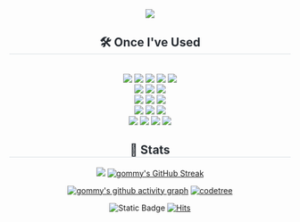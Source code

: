<div align= "center">
    <img src="https://capsule-render.vercel.app/api?type=waving&color=0:72d3ab,100:003549&height=180&text=Welcom!%20Heerae's%20Github%20👋&animation=&fontColor=ffffff&fontSize=40" />
    </div>
    <div align= "center">
    <h2 style="border-bottom: 1px solid #d8dee4; color: #282d33;"> 🛠️ Once I've Used </h2> <br> 
    <div style="margin: 0 auto; text-align: center;" align= "center"> <img src="https://img.shields.io/badge/Python-3776AB?style=flat&logo=Python&logoColor=white">
          <img src="https://img.shields.io/badge/PyTorch-EE4C2C?style=flat&logo=PyTorch&logoColor=white">
          <img src="https://img.shields.io/badge/Tensorflow-FF6F00?style=flat&logo=Tensorflow&logoColor=white">
          <img src="https://img.shields.io/badge/Keras-D00000?style=flat&logo=Keras&logoColor=white">
          <img src="https://img.shields.io/badge/Flask-000000?style=flat&logo=Flask&logoColor=white">
          <br/><img src="https://img.shields.io/badge/C++-00599C?style=flat&logo=C%2B%2B&logoColor=white">
          <img src="https://img.shields.io/badge/Linux-FCC624?style=flat&logo=Linux&logoColor=white">
	  <img src="https://img.shields.io/badge/Raspberry%20Pi-A22846?style=flat&logo=Raspberry%20Pi&logoColor=white">
          <br/><img src="https://img.shields.io/badge/Java-007396?style=flat&logo=Java&logoColor=white">
          <img src="https://img.shields.io/badge/Spring Boot-6DB33F?style=flat&logo=Spring Boot&logoColor=white">
          <img src="https://img.shields.io/badge/MySQL-4479A1?style=flat&logo=MySQL&logoColor=white">
	  <br/><img src="https://img.shields.io/badge/Amazon AWS-232F3E?style=flat&logo=Amazon AWS&logoColor=white">
	  <img src="https://img.shields.io/badge/Amazon EC2-FF9900?style=flat&logo=Amazon EC2&logoColor=white">
	  <img src="https://img.shields.io/badge/Amazon%20RDS-527FFF?style=flat&logo=amazonrds&logoColor=white">
          <br/><img src="https://img.shields.io/badge/Git-F05032?style=flat&logo=Git&logoColor=white">
          <img src="https://img.shields.io/badge/Github-181717?style=flat&logo=Github&logoColor=white">
          <img src="https://img.shields.io/badge/Notion-000000?style=flat&logo=Notion&logoColor=white">
          <img src="https://img.shields.io/badge/Slack-4A154B?style=flat&logo=Slack&logoColor=white">
          <br/></div>
    </div>
    <div align= "center"> 
    <h2 style="border-bottom: 1px solid #d8dee4; color: #282d33;"> 🏅 Stats </h2> <div align= "center"><img src="https://github-readme-stats.vercel.app/api/top-langs/?username=gommy15&layout=compact"/>
    	<a href="https://git.io/streak-stats"><img src="https://streak-stats.demolab.com?user=gommy15&theme=vue" alt="gommy's GitHub Streak" /></a></div> 
</div>
    
<!--### Hi there 👋-->
<div align=center>

[![gommy's github activity graph](https://github-readme-activity-graph.vercel.app/graph?username=gommy15&theme=vue)](https://github.com/ashutosh00710/github-readme-activity-graph)
[![codetree](https://banner.codetree.ai/v1/banner/dlgmlfo04)](https://www.codetree.ai/profiles/dlgmlfo04)

<!--![gommy's Top Langs](https://github-readme-stats.vercel.app/api/top-langs/?username=gommy15&layout=compact)-->

<!--[![gommy's GitHub Streak](https://streak-stats.demolab.com/?user=gommy15&theme=vue)](https://git.io/streak-stats)-->

<!--[![gommy's github activity graph](https://github-readme-activity-graph.vercel.app/graph?username=gommy15&theme=vue)](https://github.com/ashutosh00710/github-readme-activity-graph)-->

 ![Static Badge](https://img.shields.io/badge/velog-20C997.svg?style=flat&logo=Velog&logoColor=white&link=https%3A%2F%2Fvelog.io%2F%40dlgmlfo04%2Fposts)
[![Hits](https://hits.seeyoufarm.com/api/count/incr/badge.svg?url=https%3A%2F%2Fgithub.com%2Fgommy15%2Fhit-counter&count_bg=%2342B883&title_bg=%2335495E&icon=&icon_color=%23E7E7E7&title=hits&edge_flat=false)](https://hits.seeyoufarm.com)

	
</div>

<!--
**gommy15/gommy15** is a ✨ _special_ ✨ repository because its `README.md` (this file) appears on your GitHub profile.

Here are some ideas to get you started:

- 🔭 I’m currently working on ...
- 🌱 I’m currently learning ...
- 👯 I’m looking to collaborate on ...
- 🤔 I’m looking for help with ...
- 💬 Ask me about ...
- 📫 How to reach me: ...
- 😄 Pronouns: ...
- ⚡ Fun fact: ...
-->
